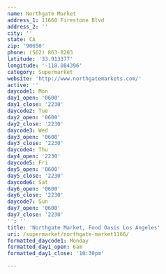 ```yaml
---
name: Northgate Market
address_1: 11660 Firestone Blvd
address_2: ''
city: ''
state: CA
zip: '90650'
phone: (562) 863-8203
latitude: '33.913377'
longitude: '-118.084396'
category: Supermarket
website: 'http://www.northgatemarkets.com/'
active: ''
daycode1: Mon
day1_open: '0600'
day1_close: '2230'
daycode2: Tue
day2_open: '0600'
day2_close: '2230'
daycode3: Wed
day3_open: '0600'
day3_close: '2230'
daycode4: Thu
day4_open: '2230'
daycode5: Fri
day5_open: '0600'
day5_close: '2230'
daycode6: Sat
day6_open: '0600'
day6_close: '2230'
daycode7: Sun
day7_open: '0600'
day7_close: '2230'
'': ''
title: 'Northgate Market, Food Oasis Los Angeles'
uri: /supermarket/northgate-market1166/
formatted_daycode1: Monday
formatted_day1_open: 6am
formatted_day1_close: '10:30pm'

---
```

